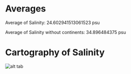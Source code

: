 # Averages

Average of Salinity:
24.602941513061523 psu

Average of Salinity without continents:
34.896484375 psu


# Cartography of Salinity

![alt tab](https://user-images.githubusercontent.com/26437161/27180700-f2db53b0-51d4-11e7-813b-8bc0c6d18d47.png)
